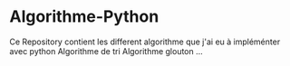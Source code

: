 # Algorithme-Python
Ce Repository contient les different algorithme que j'ai eu à impléménter avec python 
Algorithme de tri
Algorithme glouton 
...
